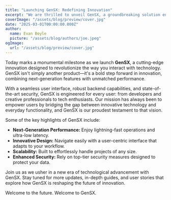 ```yaml
---
title: "Launching GenSX: Redefining Innovation"
excerpt: "We are thrilled to unveil GenSX, a groundbreaking solution engineered to transform how technology integrates into our everyday lives. Embrace a new era of efficiency, creativity, and performance."
coverImage: "/assets/blog/preview/cover.jpg" 
date: "2025-03-01T00:00:00.000Z"
author:
  name: Evan Boyle
  picture: "/assets/blog/authors/joe.jpeg"
ogImage:
  url: "/assets/blog/preview/cover.jpg"
---
```


Today marks a monumental milestone as we launch **GenSX**, a cutting-edge innovation designed to revolutionize the way you interact with technology. GenSX isn't simply another product—it's a bold step forward in innovation, combining next-generation features with unmatched performance.

With a seamless user interface, robust backend capabilities, and state-of-the-art security, GenSX is engineered for every user: from developers and creative professionals to tech enthusiasts. Our mission has always been to empower users by bridging the gap between innovative technology and everyday functionality, and GenSX is our proudest testament to that vision.

Some of the key highlights of GenSX include:
- **Next-Generation Performance:** Enjoy lightning-fast operations and ultra-low latency.
- **Innovative Design:** Navigate easily with a user-centric interface that adapts to your workflow.
- **Scalability:** Built to effortlessly handle projects of any size.
- **Enhanced Security:** Rely on top-tier security measures designed to protect your data.

Join us as we usher in a new era of technological advancement with GenSX. Stay tuned for more updates, in-depth guides, and user stories that explore how GenSX is reshaping the future of innovation.

Welcome to the future. Welcome to GenSX.
